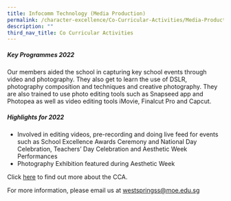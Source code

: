 ```yaml
---
title: Infocomm Technology (Media Production)
permalink: /character-excellence/Co-Curricular-Activities/Media-Production/
description: ""
third_nav_title: Co Curricular Activities
---
```

##### Key Programmes 2022

Our members aided the school in capturing key school events through video and photography. They also get to learn the use of DSLR, photography composition and techniques and creative photography. They are also trained to use photo editing tools such as Snapseed app and Photopea as well as video editing tools iMovie, Finalcut Pro and Capcut.

##### Highlights for 2022

* Involved in editing videos, pre-recording and doing live feed for events such as School Excellence Awards Ceremony and National Day Celebration, Teachers’ Day Celebration and Aesthetic Week Performances
* Photography Exhibition featured during Aesthetic Week

Click [here](https://youtu.be/3iAN21r2vo0) to find out more about the CCA.

For more information, please email us at [westspringss@moe.edu.sg](westspringss@moe.edu.sg)